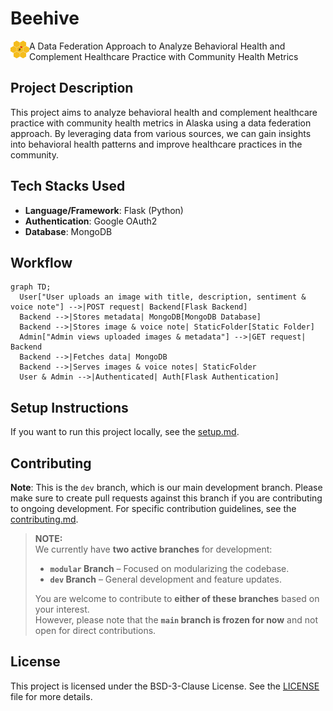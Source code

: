 # Beehive  
<img align="left" src="static/favicon.png" width="30" title="Beehive Logo" alt="Beehive Logo">

A Data Federation Approach to Analyze Behavioral Health and Complement Healthcare Practice with Community Health Metrics  

## Project Description  

This project aims to analyze behavioral health and complement healthcare practice with community health metrics in Alaska using a data federation approach. By leveraging data from various sources, we can gain insights into behavioral health patterns and improve healthcare practices in the community.  

## Tech Stacks Used  
- **Language/Framework**: Flask (Python)  
- **Authentication**: Google OAuth2  
- **Database**: MongoDB
  
## Workflow
```mermaid
graph TD;
  User["User uploads an image with title, description, sentiment & voice note"] -->|POST request| Backend[Flask Backend]
  Backend -->|Stores metadata| MongoDB[MongoDB Database]
  Backend -->|Stores image & voice note| StaticFolder[Static Folder]
  Admin["Admin views uploaded images & metadata"] -->|GET request| Backend
  Backend -->|Fetches data| MongoDB
  Backend -->|Serves images & voice notes| StaticFolder
  User & Admin -->|Authenticated| Auth[Flask Authentication]

```

## Setup Instructions  

If you want to run this project locally, see the [setup.md](DOCS/setup.md).  

## Contributing  

**Note**: This is the `dev` branch, which is our main development branch. Please make sure to create pull requests against this branch if you are contributing to ongoing development. For specific contribution guidelines, see the [contributing.md](DOCS/contributing.md).  
> **NOTE:**  
> We currently have **two active branches** for development:  
>  
> - **`modular` Branch** – Focused on modularizing the codebase.  
> - **`dev` Branch** – General development and feature updates.  
>  
> You are welcome to contribute to **either of these branches** based on your interest.  
> However, please note that the **`main` branch is frozen for now** and not open for direct contributions.  


## License  

This project is licensed under the BSD-3-Clause License. See the [LICENSE](LICENSE) file for more details.
